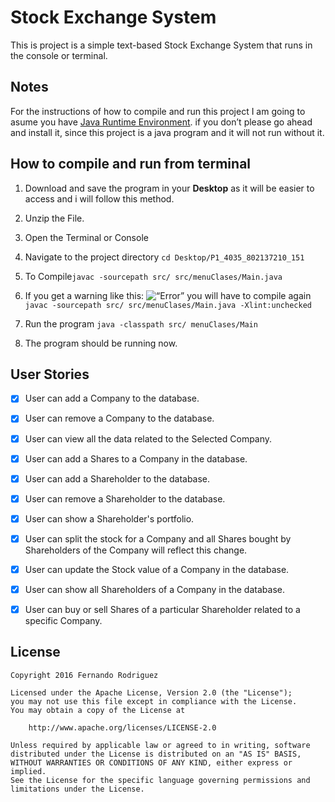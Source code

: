 # Stock Exchange System

This is project is a simple text-based  Stock Exchange System that runs in the console or terminal.

## Notes

For the instructions of how to compile and run this project I am going to asume you have [Java Runtime Environment](http://www.oracle.com/technetwork/java/javase/downloads/jre8-downloads-2133155.html). if you don’t please go ahead and install it, since this project is a java program and it will not run without it.

## How to compile and run from terminal 

1. Download and save the program in your **Desktop** as it will be easier to access and i will follow this method.
2. Unzip the File.
3. Open the Terminal or Console 
4. Navigate to the project directory `cd Desktop/P1_4035_802137210_151`

5. To Compile`javac -sourcepath src/ src/menuClases/Main.java`
6. If you get a warning like this: <img src="http://i.imgur.com/02Gc0n0.png" title=“Error” /> you will have to compile again `javac -sourcepath src/ src/menuClases/Main.java -Xlint:unchecked`

7. Run the program `java -classpath src/ menuClases/Main`

8. The program should be running now.

## User Stories

- [x] User can add a Company to the database.
- [x] User can remove a Company to the database.
- [x] User can view all the data related to the Selected Company.
- [x] User can add a Shares to a Company in the database.
- [x] User can add a Shareholder to the database.
- [x] User can remove a Shareholder to the database.
- [x] User can show a Shareholder's portfolio.
- [x] User can split the stock for a Company and all Shares bought by Shareholders of the Company will reflect this change.
- [x] User can update the Stock value of a Company in the database.
- [x] User can show all Shareholders of a Company in the database.
- [x] User can buy or sell Shares of a particular Shareholder related to a specific Company.


## License

    Copyright 2016 Fernando Rodriguez

    Licensed under the Apache License, Version 2.0 (the "License");
    you may not use this file except in compliance with the License.
    You may obtain a copy of the License at
    
        http://www.apache.org/licenses/LICENSE-2.0
    
    Unless required by applicable law or agreed to in writing, software
    distributed under the License is distributed on an "AS IS" BASIS,
    WITHOUT WARRANTIES OR CONDITIONS OF ANY KIND, either express or implied.
    See the License for the specific language governing permissions and
    limitations under the License.
